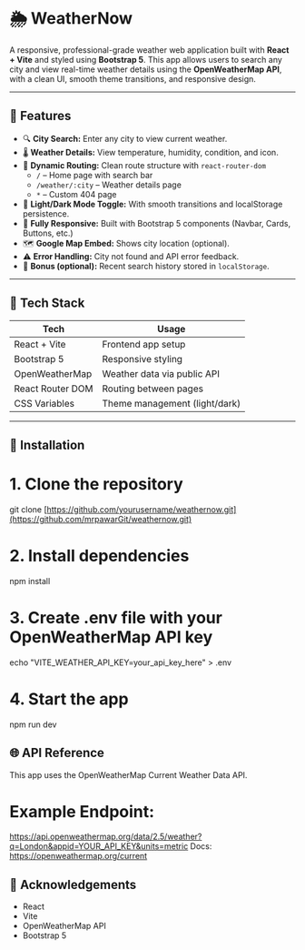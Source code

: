 # 🌦️ WeatherNow

A responsive, professional-grade weather web application built with **React + Vite** and styled using **Bootstrap 5**. This app allows users to search any city and view real-time weather details using the **OpenWeatherMap API**, with a clean UI, smooth theme transitions, and responsive design.

---

## 🚀 Features

- 🔍 **City Search:** Enter any city to view current weather.
- 🌡️ **Weather Details:** View temperature, humidity, condition, and icon.
- 🧭 **Dynamic Routing:** Clean route structure with `react-router-dom`
  - `/` – Home page with search bar
  - `/weather/:city` – Weather details page
  - `*` – Custom 404 page
- 🌙 **Light/Dark Mode Toggle:** With smooth transitions and localStorage persistence.
- 📱 **Fully Responsive:** Built with Bootstrap 5 components (Navbar, Cards, Buttons, etc.)
- 🗺️ **Google Map Embed:** Shows city location (optional).
- ⚠️ **Error Handling:** City not found and API error feedback.
- 💾 **Bonus (optional):** Recent search history stored in `localStorage`.

---

## 🧱 Tech Stack

| Tech            | Usage                                  |
|-----------------|----------------------------------------|
| React + Vite    | Frontend app setup                     |
| Bootstrap 5     | Responsive styling                     |
| OpenWeatherMap  | Weather data via public API            |
| React Router DOM| Routing between pages                  |
| CSS Variables   | Theme management (light/dark)          |

---

## 🔧 Installation

# 1. Clone the repository
git clone [https://github.com/yourusername/weathernow.git](https://github.com/mrpawarGit/weathernow.git)

# 2. Install dependencies
npm install

# 3. Create .env file with your OpenWeatherMap API key
echo "VITE_WEATHER_API_KEY=your_api_key_here" > .env

# 4. Start the app
npm run dev

## 🌐 API Reference
This app uses the OpenWeatherMap Current Weather Data API.

# Example Endpoint:
https://api.openweathermap.org/data/2.5/weather?q=London&appid=YOUR_API_KEY&units=metric
Docs: https://openweathermap.org/current

## 🙌 Acknowledgements
- React
- Vite
- OpenWeatherMap API
- Bootstrap 5
